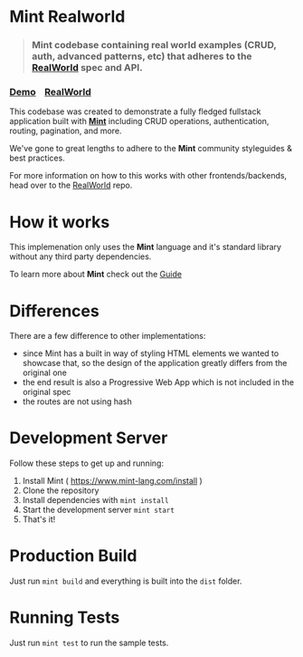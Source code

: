 # Mint Realworld

> ### Mint codebase containing real world examples (CRUD, auth, advanced patterns, etc) that adheres to the [RealWorld](https://github.com/gothinkster/realworld) spec and API.

### [Demo](https://realworld.mint-lang.com)&nbsp;&nbsp;&nbsp;&nbsp;[RealWorld](https://github.com/gothinkster/realworld)


This codebase was created to demonstrate a fully fledged fullstack application built with [**Mint**](https://www.mint-lang.com) including CRUD operations, authentication, routing, pagination, and more.

We've gone to great lengths to adhere to the **Mint** community styleguides & best practices.

For more information on how to this works with other frontends/backends, head over to the [RealWorld](https://github.com/gothinkster/realworld) repo.


# How it works

This implemenation only uses the **Mint** language and it's standard library without any third party dependencies.

To learn more about **Mint** check out the [Guide](guide.mint-lang.com)

# Differences

There are a few difference to other implementations:
* since Mint has a built in way of styling HTML elements we wanted to showcase that, so the design of the
  application greatly differs from the original one
* the end result is also a Progressive Web App which is not included in the original spec
* the routes are not using hash

# Development Server

Follow these steps to get up and running:

1. Install Mint ( https://www.mint-lang.com/install )
2. Clone the repository
3. Install dependencies with `mint install`
4. Start the development server `mint start`
6. That's it!

# Production Build

Just run `mint build` and everything is built into the `dist` folder.

# Running Tests

Just run `mint test` to run the sample tests.
